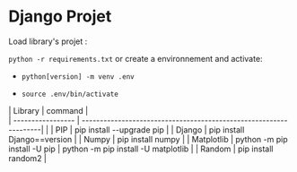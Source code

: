 # Django Projet

Load library's projet :

```python -r requirements.txt``` or create a environnement and activate:

- ```python[version] -m venv .env```

- ```source .env/bin/activate```

| Library       | command   |     
| ----------------- | ------------------------------------------------------------------|                                                        |
| PIP | pip install --upgrade pip |
| Django | pip install Django==version |
| Numpy | pip install numpy |
| Matplotlib | python -m pip install -U pip | python -m pip install -U matplotlib |
| Random | pip install random2 |
